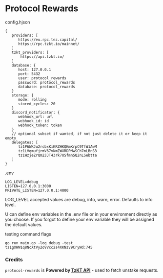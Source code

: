 # Protocol Rewards

config.hjson
```hjson
{
   providers: [
      https://eu.rpc.tez.capital/
      https://rpc.tzkt.io/mainnet/
   ]
   tzkt_providers: [
       https://api.tzkt.io/
   ]
   database: {
      host: 127.0.0.1
      port: 5432
      user: protocol_rewards
      password: protocol_rewards
      database: protocol_rewards
   }
   storage: {
      mode: rolling
      stored_cycles: 20
   }
   discord_notificator: {
      webhook_url: url
      webhook_id: id
      webhook_token: token
   }
   // optional subset if wanted, if not just delete it or keep it empty
   delegates: [
      tz1P6WKJu2rcbxKiKRZHKQKmKrpC9TfW1AwM
      tz1LVqmufjrmV67vNmZWXRDPMwSCh7mLBnS3
      tz1WzjeZrQm2JJT43rk7USfmnSQ2nLSebtta
   ]
}
```

.env
```
LOG_LEVEL=debug
LISTEN=127.0.0.1:3000
PRIVATE_LISTEN=127.0.0.1:4000

```

LOG_LEVEL accepted values are debug, info, warn, error. Defaults to info level.

U can define env variables in the .env file or in your environment directly as you choose. If you forgot to define your env variable they will be assigned the default values.

testing command flags
```
go run main.go -log debug -test tz1gXWW1q8NcXtVy2oVVcc2s4XKNzv9CryWd:745
```

### Credits

`protocol-rewards` is **Powered by [TzKT API](https://api.tzkt.io/)** - used to fetch unstake requests.